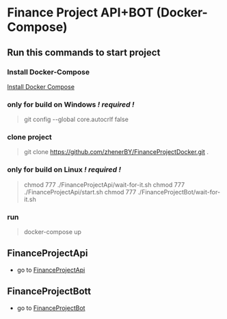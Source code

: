 # Finance Project API+BOT (Docker-Compose)
## Run this commands to start project
>
### Install Docker-Compose
[Install Docker Compose](https://docs.docker.com/compose/install/)
>
### only for build on Windows *! required !*
> git config --global core.autocrlf false
### clone project
> git clone https://github.com/zhenerBY/FinanceProjectDocker.git .
### only for build on Linux *! required !*
> chmod 777 ./FinanceProjectApi/wait-for-it.sh
> chmod 777 ./FinanceProjectApi/start.sh
> chmod 777 ./FinanceProjectBot/wait-for-it.sh
### run 
> docker-compose up
## FinanceProjectApi
- go to [FinanceProjectApi](https://github.com/zhenerBY/FinanceProjectApi)
## FinanceProjectBott
- go to [FinanceProjectBot](https://github.com/zhenerBY/FinanceProjectBot)